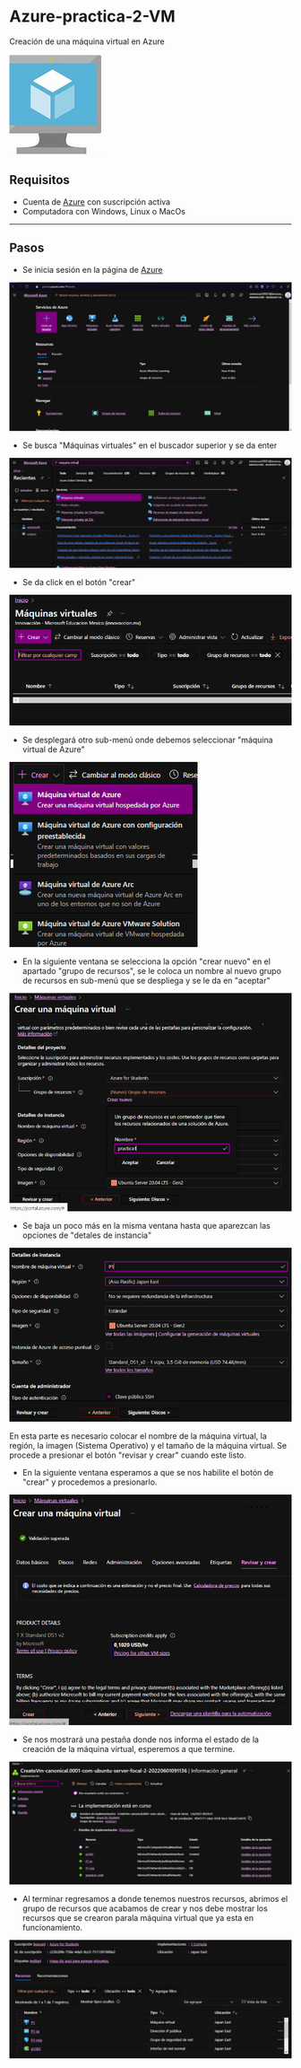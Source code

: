 # Azure-practica-2-VM
Creación de una máquina virtual en Azure

![Logo de VM](https://github.com/AlanAlvaradoR/Azure-practica-2-VM/blob/main/imagenes/VM.jpg)

## Requisitos

- Cuenta de [Azure](https://portal.azure.com/) con suscripción activa
- Computadora con Windows, Linux o MacOs

---------------------------------------------------------

## Pasos

- Se inicia sesión en la página de [Azure](https://portal.azure.com/)

![Inicio Azure](https://github.com/AlanAlvaradoR/Azure-practica-2-VM/blob/main/imagenes/inicio%20Azure.PNG)

- Se busca "Máquinas virtuales" en el buscador superior y se da enter

![P2-1](https://github.com/AlanAlvaradoR/Azure-practica-2-VM/blob/main/imagenes/P2-1.PNG)

- Se da click en el botón "crear"

![P2-2](https://github.com/AlanAlvaradoR/Azure-practica-2-VM/blob/main/imagenes/P2-2.PNG)

- Se desplegará otro sub-menú onde debemos seleccionar "máquina virtual de Azure"

![P2-3](https://github.com/AlanAlvaradoR/Azure-practica-2-VM/blob/main/imagenes/P2-3.PNG)

- En la siguiente ventana se selecciona la opción "crear nuevo" en el apartado "grupo de recursos", se le coloca un nombre al nuevo grupo de recursos en sub-menú que se despliega y se le da en "aceptar"

![P2-4](https://github.com/AlanAlvaradoR/Azure-practica-2-VM/blob/main/imagenes/P2-4.PNG)

- Se baja un poco más en la misma ventana hasta que aparezcan las opciones de "detales de instancia"

![P2-5](https://github.com/AlanAlvaradoR/Azure-practica-2-VM/blob/main/imagenes/P2-5.PNG)

En esta parte es necesario colocar el nombre de la máquina virtual, la región, la imagen (Sistema Operativo) y el tamaño de la máquina virtual. Se procede a presionar el botón "revisar y crear" cuando este listo.

- En la siguiente ventana esperamos a que se nos habilite el botón de "crear" y procedemos a presionarlo.

![P2-6](https://github.com/AlanAlvaradoR/Azure-practica-2-VM/blob/main/imagenes/P2-6.PNG)

- Se nos mostrará una pestaña donde nos informa el estado de la creación de la máquina virtual, esperemos a que termine.

![P2-7](https://github.com/AlanAlvaradoR/Azure-practica-2-VM/blob/main/imagenes/P2-7.PNG)

- Al terminar regresamos a donde tenemos nuestros recursos, abrimos el grupo de recursos que acabamos de crear y nos debe mostrar los recursos que se crearon parala máquina virtual que ya esta en funcionamiento.

![P2-8](https://github.com/AlanAlvaradoR/Azure-practica-2-VM/blob/main/imagenes/P2-8.PNG)
